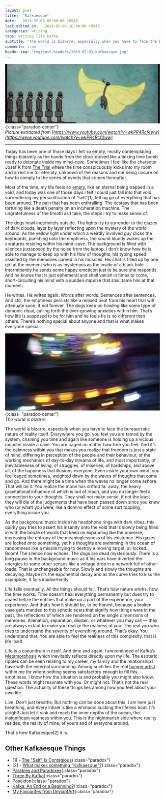```yaml
---
layout: post
title:  "Kafkaesque"
date:   2019-07-03 08:00:00 +0545
last_edited_on:   2019-07-04 16:00:00 +0545
categories: writing
tags: writing life kafka
subtitle: "The world is bizarre, especially when you have to face the bureaucratic nature of reality itself. Everywhere you go, you feel you are tamed by the system, chaining you time and again like someone is holding up a vicious monster inside a cave. You are caged no matter how free you feel."
comments: true
header-img: "img/post-headers/2019-07-03-kafkaesque.jpg"
---
```


![Nowhere-Somewhere](/img/post-headers/2019-07-03-kafkaesque.jpg){:class="paradox-center"}  
*Picture extracted from [https://www.youtube.com/watch?v=wkPR4Rcf4ww](https://www.youtube.com/watch?v=wkPR4Rcf4ww)*

<hr/>

Today has been one of those days I felt so empty, mostly contemplating things blatantly as the hands from the clock moved like a ticking time bomb ready to detonate inside my mind-cave.
Sometimes I feel like the character Josef K from [The Trial](https://www.goodreads.com/book/show/17690.The_Trial) where the time conspicuously kicks into my room and arrest me for eternity, unknown of the reasons and me being unsure on how to comply to the series of events that comes thereafter.

Most of the time, my life feels so [empty](https://medium.com/@nishparadox/emptiness-bb48dfecf5c), like an eternal being trapped in a void, and today was one of those days I felt I could just fall into that void surrendering my personification of “self”[1], letting go of everything that has been around. The pain that has been enthralling. The ecstasy that has been torturing like a death penalty on an incineration machine. The ungratefulness of the breath as I take, the steps I try to make sense of.

The dogs howl indefinitely outside. The lights try to surrender to the glazes of dark clouds, layer by layer reflecting upon the mystery of the world around. As the yellow light under which a weirdly involved guy clicks the keyboards, punching onto the emptiness, the sound bluntly wakes up the creatures residing within his mind-cave. The background is filled with silences juxtaposed by the noise from the laptop. I don’t know how he is able to manage to keep up with his flow of thoughts, his typing speed assisted by the memories carved in his muscles. His chat is filled up by one girl at the moment who is as mysterious as the inside of a black hole. Intermittently he sends some happy emoticon just to be sure she responds. And he knows that is just ephemeral and shall vanish in times to come, short-circuiting his mind with a sudden impulse that shall tame him at that moment.

He writes. He writes again. Words after words. Sentences after sentences. And still, the emptiness persists like a relaxed beat from his heart that will attenuate soon, if not forever. The dogs keep on howling like some type of demonic ritual, calling forth the ever-growing anxieties within him. That’s how life is supposed to be for him and he feels he is no different than others. There’s nothing special about anyone and that is what makes everyone special.


![Bizarre World](/img/post-images/2019-07-03-kafkaesque/fuzzy-world.jpg){:class="paradox-center"}  
*The world is bizarre*  


The world is bizarre, especially when you have to face the bureaucratic nature of reality itself. Everywhere you go, you feel you are tamed by the system, chaining you time and again like someone is holding up a vicious monster inside a cave. You are caged no matter how free you feel. And it’s the calmness within you that makes you realize that freedom is just a state of mind, differing in perception of the people and their behaviour, of the working mechanics of day-to-day streams of life,  and most importantly, of inevitableness of living, of struggles, of miseries, of hardships, and above all, of the happiness that illusions everyone. Even inside your own mind, you feel caged sometimes, weighted down by the waves of thoughts that come and go. And there might be a time when the waves no longer come ashore. That will be it. You realize the moon has drifted far away, the heavy gravitational influence of which is out of reach, and you no longer feel a connection to your thoughts. They shall not make sense, if not the least they will die of the judgements that have been passed down since you knew who (or what) you were, like a domino effect of some sort toppling everything inside you.

As the background music inside his headphone rings with dark vibes, this quirky guy tries to assert his insanity onto the void that is slowly being filled in with the booze of words that keep on expanding like the universe, increasing the entropy of the meaninglessness of his existence. His gazes are locked onto something, yet his thoughts are swimming in the ocean of randomness like a missile trying to destroy a moving target, all locked. Boom! The silence now echoes. The dogs are dead mysteriously. There is a long pause in the background music as if his ears have diverted the energies to some other senses like a voltage drop in a network full of other loads. That is unchangeable for now. Slowly and slowly the thoughts are decaying. Maybe it’s the exponential decay and as the curve tries to kiss the asymptote, it fails inadvertently.

Life falls eventually. All the things should fall. That’s how nature works, how the time works. Time doesn’t heal everything permanently but does try to anaesthetize the entities that make up a part of the experience, your experience. And that’s how it should be, to be honest, because a broken vase gets mended to this aphotic scars that signify how things were in the past, the reflections of which are rendered on the single dimensions of memories. Alienation, separation, disdain, or whatever you may call — they are always extant to make you realize the realness of you. The real you who tries to understand the severity of everything around. That’s okay. You understand that. You are able to feel the realness of this complexity, that is life itself.

Life is a conundrum in itself. And time and again, I am reminded of Kafka’s [Metamorphosis](https://en.wikipedia.org/wiki/The_Metamorphosis) which inevitably reflects directly upon my life. The esoteric ripples can be seen relating to my career, my family and the relationship I have with the external surrounding. Among such lies the real [hunger artist](https://zork.net/~patty/pattyland/kafka/hungerartist.htm) within me for whom nothing seems satisfactory enough to fill this emptiness. I know how the situation is and probably you might also know. These words might resonate with you. Or might not. That’s not the real question. The actuality of these things lies among how you feel about your own life.  

Live. Don’t just breathe. But nothing can be done about this. I am here just breathing, and every inhale is like a whirlpool sucking the lifeless boat. It’s alright! Just let it sink and reach the inner depths of the ocean, the insignificant vastness within you.
This is the nightmarish side where reality resides; the reality of mine, of yours and of everyone around.  

That's how Kafkaesque[2] it is.


## Other Kafkaesque Things
- [1] - [The "Self" Is Contagious](https://www.youtube.com/watch?v=KzbxVnZmfZw){:class="paradox"}
- [2] - [What makes something "Kafkaesque"?](https://www.youtube.com/watch?v=wkPR4Rcf4ww){:class="paradox"}
- [Parables and Paradoxes](https://zork.net/~patty/pattyland/kafka/parables/parables.htm){:class="paradox"}
- [Three By Kafka](https://www.theparisreview.org/blog/2016/09/14/three-by-kafka/){:class="paradox"}
- [Poseidon](https://zork.net/~patty/pattyland/kafka/parables/poseidon.htm){:class="paradox"}
- [Kafka: An End or a Beginning?](https://lareviewofbooks.org/article/kafka-end-beginning/){:class="paradox"}
- [My Favourites from DeviantArt](https://www.deviantart.com/nishparadox/favourites/){:class="paradox"}
